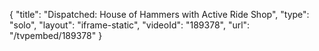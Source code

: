 {
    "title": "Dispatched: House of Hammers with Active Ride Shop",
    "type": "solo",
    "layout": "iframe-static",
    "videoId": "189378",
    "url": "\/tvpembed\/189378"
}